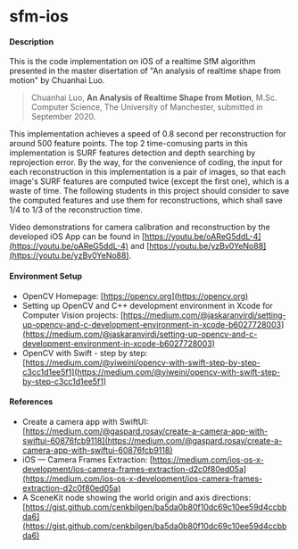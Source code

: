 # sfm-ios

#### Description

This is the code implementation on iOS of a realtime SfM algorithm presented in the master disertation of "An analysis of realtime shape from motion" by Chuanhai Luo.

>Chuanhai Luo, **An Analysis of Realtime Shape from Motion**, M.Sc. Computer Science, The University of Manchester, submitted in September 2020. 

This implementation achieves a speed of 0.8 second per reconstruction for around 500 feature points. The top 2 time-comusing parts in this implementation is SURF features detection and depth searching by reprojection error. By the way, for the convenience of coding, the input for each reconstruction in this implementation is a pair of images, so that each image's SURF features are computed twice (except the first one), which is a waste of time. The following students in this project should consider to save the computed features and use them for reconstructions, which shall save 1/4 to 1/3 of the reconstruction time.

Video demonstrations for camera calibration and reconstruction by the developed iOS App can be found in [https://youtu.be/oAReG5ddL-4](https://youtu.be/oAReG5ddL-4) and [https://youtu.be/yzBv0YeNo88](https://youtu.be/yzBv0YeNo88).

#### Environment Setup
* OpenCV Homepage: [https://opencv.org](https://opencv.org)
* Setting up OpenCV and C++ development environment in Xcode for Computer Vision projects: [https://medium.com/@jaskaranvirdi/setting-up-opencv-and-c-development-environment-in-xcode-b6027728003](https://medium.com/@jaskaranvirdi/setting-up-opencv-and-c-development-environment-in-xcode-b6027728003)
* OpenCV with Swift - step by step: [https://medium.com/@yiweini/opencv-with-swift-step-by-step-c3cc1d1ee5f1](https://medium.com/@yiweini/opencv-with-swift-step-by-step-c3cc1d1ee5f1)

#### References

* Create a camera app with SwiftUI: [https://medium.com/@gaspard.rosay/create-a-camera-app-with-swiftui-60876fcb9118](https://medium.com/@gaspard.rosay/create-a-camera-app-with-swiftui-60876fcb9118)
* iOS — Camera Frames Extraction: [https://medium.com/ios-os-x-development/ios-camera-frames-extraction-d2c0f80ed05a](https://medium.com/ios-os-x-development/ios-camera-frames-extraction-d2c0f80ed05a)
* A SceneKit node showing the world origin and axis directions: [https://gist.github.com/cenkbilgen/ba5da0b80f10dc69c10ee59d4ccbbda6](https://gist.github.com/cenkbilgen/ba5da0b80f10dc69c10ee59d4ccbbda6)
